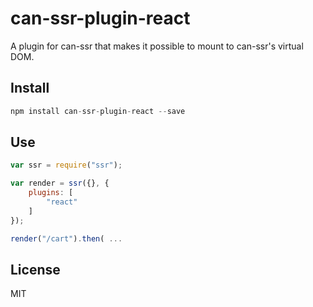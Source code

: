 # can-ssr-plugin-react

A plugin for can-ssr that makes it possible to mount to can-ssr's virtual DOM.

## Install

```js
npm install can-ssr-plugin-react --save
```

## Use

```js
var ssr = require("ssr");

var render = ssr({}, {
	plugins: [
		"react"
	]
});

render("/cart").then( ...
```

## License

MIT
